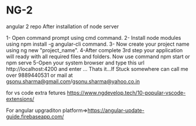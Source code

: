 # NG-2
angular 2 repo
After installation of node server

1- Open command prompt using cmd command.
2- Install node modules using npm install -g angular-cli command.
3- Now create your project name using ng new "project_name".
4-After complete 3rd step your application will ready with all required files  and folders. Now use command npm start or npm serve 
5-Open your system browser and type this url http://localhost:4200 and enter ...  Thats it...If Stuck somewhere can call me over 9889440531 or mail at gsonu.sharma@gmail.com/gsonu.sharma@yahoo.co.in



for vs code extra fetures 
https://www.ngdevelop.tech/10-popular-vscode-extensions/

For angular upgraditon platform=>https://angular-update-guide.firebaseapp.com/
